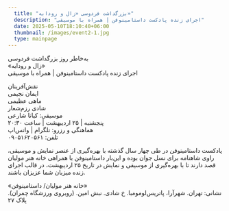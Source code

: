 ```yaml
---
  title: "بزرگداشت فردوسی «زال و رودابه»"
  description: "اجرای زنده پادکست داستامینوفن | همراه با موسیقی"
  date: 2025-05-10T18:10:40+06:00
  thumbnail: /images/event2-1.jpg
  type: mainpage
---
```

به‌خاطر روز بزرگداشت فردوسی  
«زال و رودابه»  
اجرای زنده پادکست داستامینوفن | همراه با موسیقی  

نقش‌آفرینان  
ایمان نجیمی  
ماهی عظیمی  
شادی رزم‌شعار  
موسیقی: کیانا شارعی  
پنجشنبه | ۲۵ اردیبهشت | ساعت ۲۰:۳۰  
هماهنگی و رزرو: تلگرام | واتس‌اپ  
تلفن: ۰۹۰۵۱۶۲۰۵۶۱  

پادکست داستامینوفن در طی چهار سال گذشته با بهره‌گیری از عنصر نمایش و موسیقی، راوی شاهنامه برای نسل جوان بوده و این‌بار داستامینوفن با همراهی خانه هنر مولیان قصد دارند تا با بهره‌گیری از موسیقی و نمایش در تاریخ ۲۵ اردیبهشت، در قالب اجرای زنده میزبان شما عزیزان باشند.

«خانه هنر مولیان/ داستامینوفن»  
نشانی: تهران. شهرآرا، پاتریس‌لومومبا. خ شادی. نبش امین. (روبروی ورزشگاه چمران). پلاک ۲۷